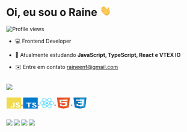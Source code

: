 <h1>Oi, eu sou o Raine <img src="https://raw.githubusercontent.com/RaineCorrea/RaineCorrea/master/hi.gif" width="30"></h1>
<img src="https://komarev.com/ghpvc/?username=RaineCorrea&color=blueviolet" alt="Profile views" /> 

- 💻  Frontend Developer

- 🌱  Atualmente estudando **JavaScript, TypeScript, React e VTEX IO**

- ✉️  Entre em contato raineenf@gmail.com


<br>

<div>
  <a href="https://github.com/RaineCorrea">
  <img height="180em" src="https://github-readme-stats.vercel.app/api?username=RaineCorrea&show_icons=true&theme=nightowl&count_private=true"/>
</div>
<div style="display: inline_block"><br>
  <img align="center" alt="Raine-Js" height="30" width="40" src="https://raw.githubusercontent.com/devicons/devicon/master/icons/javascript/javascript-plain.svg">
  <img align="center" alt="Raine-Ts" height="30" width="40" src="https://raw.githubusercontent.com/devicons/devicon/master/icons/typescript/typescript-plain.svg">
  <img align="center" alt="Raine-React" height="30" width="40" src="https://raw.githubusercontent.com/devicons/devicon/master/icons/react/react-original.svg">
  <img align="center" alt="Raine-HTML" height="30" width="40" src="https://raw.githubusercontent.com/devicons/devicon/master/icons/html5/html5-original.svg">
  <img align="center" alt="Raine-CSS" height="30" width="40" src="https://raw.githubusercontent.com/devicons/devicon/master/icons/css3/css3-original.svg">
</div>
  
  ##
<div> 
  <a href="https://instagram.com/raineecorrea" target="_blank"><img src="https://img.shields.io/badge/-Instagram-%23E4405F?style=for-the-badge&logo=instagram&logoColor=white" target="_blank"></a>
 	<a href="https://www.twitch.tv/migtito" target="_blank"><img src="https://img.shields.io/badge/Twitch-9146FF?style=for-the-badge&logo=twitch&logoColor=white" target="_blank"></a>
  <a href = "mailto:raineenf@gmail.com"><img src="https://img.shields.io/badge/-Gmail-%23333?style=for-the-badge&logo=gmail&logoColor=white" target="_blank"></a>
  <a href="https://www.linkedin.com/in/raine-correa/" target="_blank"><img src="https://img.shields.io/badge/-LinkedIn-%230077B5?style=for-the-badge&logo=linkedin&logoColor=white" target="_blank"></a> 
</div>
